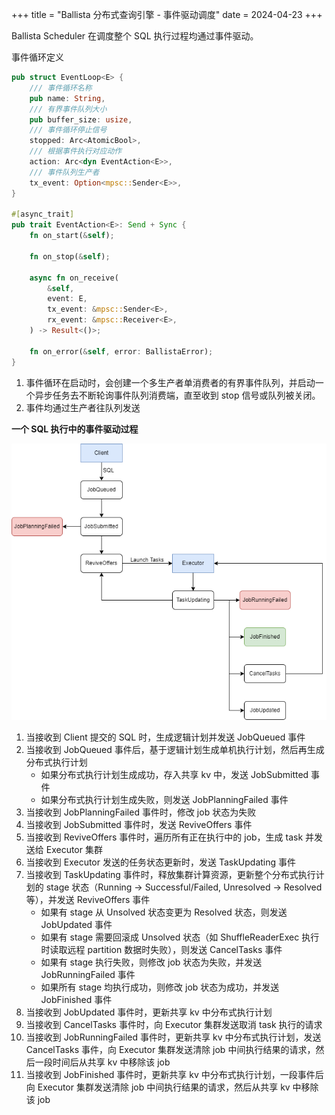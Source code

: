 +++
title = "Ballista 分布式查询引擎 - 事件驱动调度"
date = 2024-04-23
+++

Ballista Scheduler 在调度整个 SQL 执行过程均通过事件驱动。

事件循环定义
```rust
pub struct EventLoop<E> {
    /// 事件循环名称
    pub name: String,
    /// 有界事件队列大小
    pub buffer_size: usize,
    /// 事件循环停止信号
    stopped: Arc<AtomicBool>,
    /// 根据事件执行对应动作
    action: Arc<dyn EventAction<E>>,
    /// 事件队列生产者
    tx_event: Option<mpsc::Sender<E>>,
}

#[async_trait]
pub trait EventAction<E>: Send + Sync {
    fn on_start(&self);

    fn on_stop(&self);

    async fn on_receive(
        &self,
        event: E,
        tx_event: &mpsc::Sender<E>,
        rx_event: &mpsc::Receiver<E>,
    ) -> Result<()>;

    fn on_error(&self, error: BallistaError);
}
```
1. 事件循环在启动时，会创建一个多生产者单消费者的有界事件队列，并启动一个异步任务去不断轮询事件队列消费端，直至收到 stop 信号或队列被关闭。
2. 事件均通过生产者往队列发送

**一个 SQL 执行中的事件驱动过程**

![ballista-mvp-eventloop](./ballista-mvp-eventloop.drawio.png)

1. 当接收到 Client 提交的 SQL 时，生成逻辑计划并发送 JobQueued 事件
2. 当接收到 JobQueued 事件后，基于逻辑计划生成单机执行计划，然后再生成分布式执行计划
    - 如果分布式执行计划生成成功，存入共享 kv 中，发送 JobSubmitted 事件
    - 如果分布式执行计划生成失败，则发送 JobPlanningFailed 事件
3. 当接收到 JobPlanningFailed 事件时，修改 job 状态为失败
4. 当接收到 JobSubmitted 事件时，发送 ReviveOffers 事件
5. 当接收到 ReviveOffers 事件时，遍历所有正在执行中的 job，生成 task 并发送给 Executor 集群
6. 当接收到 Executor 发送的任务状态更新时，发送 TaskUpdating 事件
7. 当接收到 TaskUpdating 事件时，释放集群计算资源，更新整个分布式执行计划的 stage 状态（Running -> Successful/Failed, Unresolved -> Resolved等），并发送 ReviveOffers 事件
    - 如果有 stage 从 Unsolved 状态变更为 Resolved 状态，则发送 JobUpdated 事件
    - 如果有 stage 需要回滚成 Unsolved 状态（如 ShuffleReaderExec 执行时读取远程 partition 数据时失败），则发送 CancelTasks 事件
    - 如果有 stage 执行失败，则修改 job 状态为失败，并发送 JobRunningFailed 事件
    - 如果所有 stage 均执行成功，则修改 job 状态为成功，并发送 JobFinished 事件
8. 当接收到 JobUpdated 事件时，更新共享 kv 中分布式执行计划
9. 当接收到 CancelTasks 事件时，向 Executor 集群发送取消 task 执行的请求
10. 当接收到 JobRunningFailed 事件时，更新共享 kv 中分布式执行计划，发送 CancelTasks 事件，向 Executor 集群发送清除 job 中间执行结果的请求，然后一段时间后从共享 kv 中移除该 job
11. 当接收到 JobFinished 事件时，更新共享 kv 中分布式执行计划，一段事件后向 Executor 集群发送清除 job 中间执行结果的请求，然后从共享 kv 中移除该 job